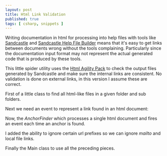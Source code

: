 ```yaml
---
layout: post
title: Html Link Validation
published: true
tags: [ csharp, snippets ]
---
```


Writing documentation in html for processing into help files with tools like 
[Sandcastle](http://sandcastle.codeplex.com/) and [Sandcastle Help File Builder](http://shfb.codeplex.com/) 
means that it's easy to get links between documents wrong without the tools 
complaining. Particularly since the documentation input format may not represent the
actual generated code that is produced by these tools.

This little spider utility uses the [Html Agility Pack](http://htmlagilitypack.codeplex.com/) 
to check the output files generated by Sandcastle and make sure the internal 
links are consistent. No validation is done on external links, in this version 
I assume these are correct.

First of a little class to find all html-like files in a given folder and sub folders.

<script src="https://gist.github.com/deejaygraham/c4e0a9165ef46ba5f508.js"></script>

Next we need an event to represent a link found in an html document:

<script src="https://gist.github.com/deejaygraham/1be4f217858457149bbc.js"></script>

Now, the *AnchorFinder* which processes a single html document and fires an 
event each time an anchor is found.

<script src="https://gist.github.com/deejaygraham/0a103620a61063df6347.js"></script>

I added the ability to ignore certain url prefixes so we can ignore *mailto* 
and local file links.

Finally the Main class to use all the preceding pieces.

<script src="https://gist.github.com/deejaygraham/28832111dfee7c511bd2.js"></script>



